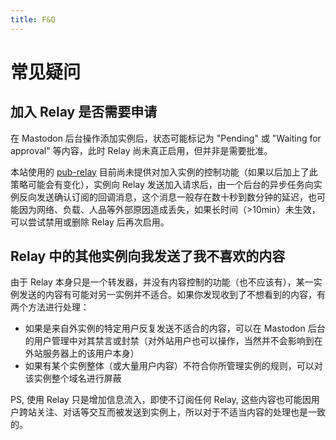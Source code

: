 ```yaml
---
title: F&Q
---
```


# 常见疑问
## 加入 Relay 是否需要申请

在 Mastodon 后台操作添加实例后，状态可能标记为 "Pending" 或 "Waiting for approval" 等内容，此时 Relay 尚未真正启用，但并非是需要批准。

本站使用的 [pub-relay](https://source.joinmastodon.org/mastodon/pub-relay) 目前尚未提供对加入实例的控制功能（如果以后加上了此策略可能会有变化），实例向 Relay 发送加入请求后，由一个后台的异步任务向实例反向发送确认订阅的回调消息，这个消息一般存在数十秒到数分钟的延迟，也可能因为网络、负载、人品等外部原因造成丢失，如果长时间（>10min）未生效，可以尝试禁用或删除 Relay 后再次启用。

## Relay 中的其他实例向我发送了我不喜欢的内容

由于 Relay 本身只是一个转发器，并没有内容控制的功能（也不应该有），某一实例发送的内容有可能对另一实例并不适合。如果你发现收到了不想看到的内容，有两个方法进行处理：

 * 如果是来自外实例的特定用户反复发送不适合的内容，可以在 Mastodon 后台的用户管理中对其禁言或封禁（对外站用户也可以操作，当然并不会影响到在外站服务器上的该用户本身）
 * 如果有某个实例整体（或大量用户内容）不符合你所管理实例的规则，可以对该实例整个域名进行屏蔽

PS, 使用 Relay 只是增加信息流入，即使不订阅任何 Relay, 这些内容也可能因用户跨站关注、对话等交互而被发送到实例上，所以对于不适当内容的处理也是一致的。

